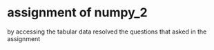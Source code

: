 # assignment of numpy_2
by accessing the tabular data resolved the questions that asked in the assignment
